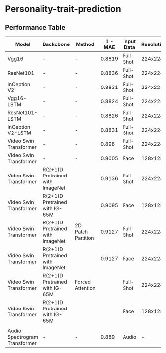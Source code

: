 # Personality-trait-prediction

## Performance Table

| Model                         | Backcbone                        | Method             | 1 - MAE | Input Data | Resolution | Frame |
|-------------------------------|----------------------------------|--------------------|---------|------------|------------|-------|
| Vgg16                         | -                                | -                  | 0.8819  | Full-Shot  | 224x224    | 15    |
| ResNet101                     | -                                | -                  | 0.8836  | Full-Shot  | 224x224    | 15    |
| InCeption V2                  | -                                | -                  | 0.8831  | Full-Shot  | 224x224    | 15    |
| Vgg16-LSTM                    | -                                | -                  | 0.8824  | Full-Shot  | 224x224    | 15    |
| ResNet101-LSTM                | -                                | -                  | 0.8826  | Full-Shot  | 224x224    | 15    |
| InCeption V2-LSTM             | -                                | -                  | 0.8831  | Full-Shot  | 224x224    | 15    |
| Video Swin Transformer        | -                                | -                  | 0.898   | Full-Shot  | 224x224    | 15    |
| Video Swin Transformer        | -                                | -                  | 0.9005  | Face       | 128x128    | 15    |
| Video Swin Transformer        | R(2+1)D Pretrained with ImageNet |                    | 0.9136  | Full-Shot  | 224x224    | 15    |
| Video Swin Transformer        | R(2+1)D Pretrained with IG-65M   |                    | 0.9095  | Face       | 128x128    | 15    |
| Video Swin Transformer        | R(2+1)D Pretrained with ImageNet | 2D Patch Partition | 0.9127  | Full-Shot  | 224x224    | 15    |
| Video Swin Transformer        | R(2+1)D Pretrained with ImageNet |                    | 0.9127  | Face       | 224x224    | 15    |
| Video Swin Transformer        | R(2+1)D Pretrained with IG-65M   | Forced Attention   |         | Full-Shot  | 224x224    | 15    |
| Video Swin Transformer        | R(2+1)D Pretrained with IG-65M   |                    |         | Face       | 128x128    | 15    |
|                               |                                  |                    |         |            |            |       |
| Audio Spectrogram Transformer | -                                | -                  | 0.889   | Audio      | -          | -     |
